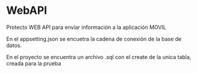# WebAPI
Protecto WEB API para enviar información a la aplicación MOVIL

En el appsetting.json se encuetra la cadena de conexión de la base de datos.

En el proyecto se encuentra un archivo .sql con el create de la unica tabla, creada para la prueba
